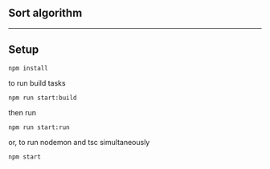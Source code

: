 ## Sort algorithm

---

## Setup

```
npm install
```

to run build tasks

```
npm run start:build
```

then run

```
npm run start:run
```

or, to run nodemon and tsc simultaneously

```
npm start
```
